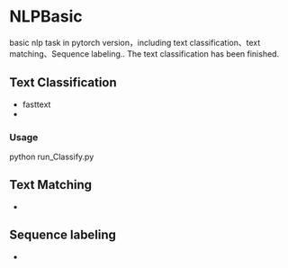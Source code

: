 # NLPBasic
basic nlp task in pytorch version，including text classification、text matching、Sequence labeling..
The text classification has been finished.

## Text Classification

* fasttext
* 

### Usage

python run_Classify.py

## Text Matching

* 


## Sequence labeling

*  
